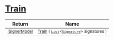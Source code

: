 # [Train](./DtwClassifier-100663858.md)



| Return | Name | 
| --- | --- | 
| <sub>[ISignerModel](./../../../Pipeline/ISignerModel.md)</sub>| <sub>[Train](./DtwClassifier-100663858.md) ( [`List`](https://docs.microsoft.com/en-us/dotnet/api/System.Collections.Generic.List-1)\<[`Signature`](./../../../Signature.md)> signatures )</sub>| <br>


